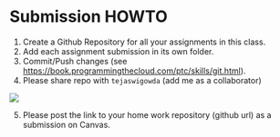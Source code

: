 # Submission HOWTO

1. Create a Github Repository for all your assignments in this class.
2. Add each assignment submission in its own folder.
3. Commit/Push changes (see
   https://book.programmingthecloud.com/ptc/skills/git.html).
4. Please share repo with `tejaswigowda` (add me as a collaborator)
  <img src='https://i.stack.imgur.com/50mL0.png'>
  
5. Please post the link to your home work repository (github url) as a submission on Canvas.
